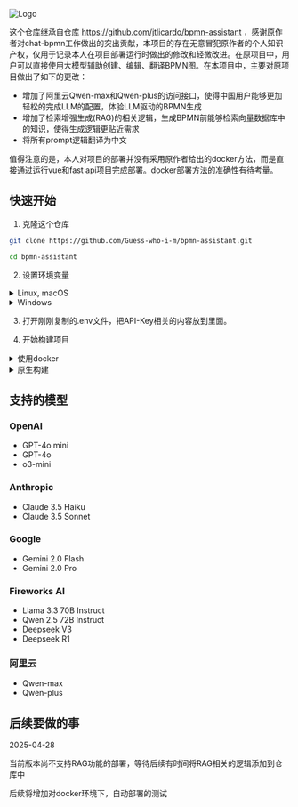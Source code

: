 ![Logo](images/bpmn_assistant_logo.png)

这个仓库继承自仓库 https://github.com/jtlicardo/bpmn-assistant ，感谢原作者对chat-bpmn工作做出的突出贡献，本项目的存在无意冒犯原作者的个人知识产权，仅用于记录本人在项目部署运行时做出的修改和轻微改进。在原项目中，用户可以直接使用大模型辅助创建、编辑、翻译BPMN图。在本项目中，主要对原项目做出了如下的更改：

- 增加了阿里云Qwen-max和Qwen-plus的访问接口，使得中国用户能够更加轻松的完成LLM的配置，体验LLM驱动的BPMN生成
- 增加了检索增强生成(RAG)的相关逻辑，生成BPMN前能够检索向量数据库中的知识，使得生成逻辑更贴近需求
- 将所有prompt逻辑翻译为中文

值得注意的是，本人对项目的部署并没有采用原作者给出的docker方法，而是直接通过运行vue和fast api项目完成部署。docker部署方法的准确性有待考量。

## 快速开始

1. 克隆这个仓库

```bash
git clone https://github.com/Guess-who-i-m/bpmn-assistant.git
```
```bash
cd bpmn-assistant
```

2. 设置环境变量
<details>
<summary>Linux, macOS</summary>

```
cd src/bpmn_assistant
```

```
cp .env.example .env
```

</details>

<details>
<summary>Windows</summary>

```bash
cd src/bpmn_assistant
```

```bash
copy .env.example .env
```

</details>

3. 打开刚刚复制的.env文件，把API-Key相关的内容放到里面。

4. 开始构建项目
<details>
  <summary>使用docker</summary>

  首先使用docker完成部署

  ```bash
  docker-compose up --build
  ```

  之后打开浏览器访问服务http://localhost:8080。
</details>
<details>
  <summary>原生构建</summary>

  采用这种方法，你首先需要拥有nodejs，vue和python(fastapi)的运行环境。

  首先构建后端环境，我们使用conda来管理环境。

  ```bash
  cd src/bpmn_assistant
  conda create -n bpmn_backend python=3.10
  conda activate bpmn_backend
  pip install -r requirements.txt
  ```
  
  完成环境配置后，运行fastapi启动命令即可。

  ```bash
  cd src/bpmn_assistant
  uvicorn app:app --host 0.0.0.0 --port 8000
  ```

  构建bpmn_layout_server
  ```bash
  cd src/bpmn_layout_server
  npm install
  node server.js
  ```

  最后构建前端

  ```bash
  cd src/bpmn_frontend
  npm install
  npm run dev
  ```
  之后打开vue渲染得到的前端页面即可正常使用服务。


</details>

## 支持的模型

### OpenAI

* GPT-4o mini
* GPT-4o
* o3-mini


### Anthropic

* Claude 3.5 Haiku
* Claude 3.5 Sonnet

### Google

* Gemini 2.0 Flash
* Gemini 2.0 Pro

### Fireworks AI

* Llama 3.3 70B Instruct
* Qwen 2.5 72B Instruct
* Deepseek V3
* Deepseek R1

### 阿里云

* Qwen-max
* Qwen-plus
 

## 后续要做的事

2025-04-28 

当前版本尚不支持RAG功能的部署，等待后续有时间将RAG相关的逻辑添加到仓库中

后续将增加对docker环境下，自动部署的测试